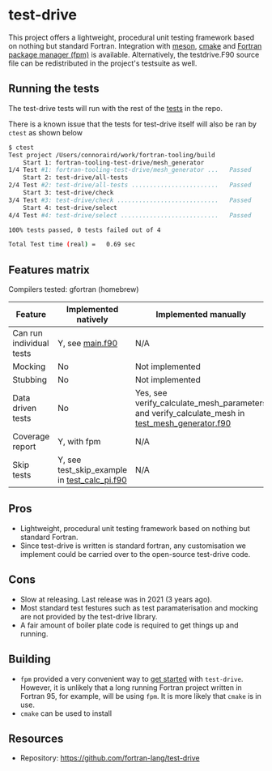# test-drive
This project offers a lightweight, procedural unit testing framework based on nothing but standard Fortran. Integration with [meson](https://mesonbuild.com/), [cmake](https://cmake.org/) and [Fortran package manager (fpm)](https://github.com/fortran-lang/fpm) is available. Alternatively, the testdrive.F90 source file can be redistributed in the project's testsuite as well.

## Running the tests

The test-drive tests will run with the rest of the [tests](../README.md#running-the-tests) in the repo.

There is a known issue that the tests for test-drive itself will also be ran by `ctest` as shown below
```sh
$ ctest   
Test project /Users/connoraird/work/fortran-tooling/build
    Start 1: fortran-tooling-test-drive/mesh_generator
1/4 Test #1: fortran-tooling-test-drive/mesh_generator ...   Passed    0.33 sec
    Start 2: test-drive/all-tests
2/4 Test #2: test-drive/all-tests ........................   Passed    0.33 sec
    Start 3: test-drive/check
3/4 Test #3: test-drive/check ............................   Passed    0.01 sec
    Start 4: test-drive/select
4/4 Test #4: test-drive/select ...........................   Passed    0.01 sec

100% tests passed, 0 tests failed out of 4

Total Test time (real) =   0.69 sec
```


## Features matrix

Compilers tested: gfortran (homebrew) 

| Feature | Implemented natively | Implemented manually |
|---------|----------------------|----------------------|
| Can run individual tests | Y, see [main.f90](./tests/test-drive/main.f90) | N/A |
| Mocking | No | Not implemented |
| Stubbing | No | Not implemented |
| Data driven tests | No | Yes, see verify_calculate_mesh_parameters and verify_calculate_mesh in [test_mesh_generator.f90](./tests/test_mesh_generator.f90)
| Coverage report | Y, with fpm | N/A |
| Skip tests | Y, see test_skip_example in [test_calc_pi.f90](./test-drive/tests/test_mesh_generator.f90) | N/A |

## Pros
- Lightweight, procedural unit testing framework based on nothing but standard Fortran.
- Since test-drive is written is standard fortran, any customisation we implement could be carried over to the open-source test-drive code.

## Cons 
- Slow at releasing. Last release was in 2021 (3 years ago).
- Most standard test festures such as test paramaterisation and mocking are not provided by the test-drive library.
- A fair amount of boiler plate code is required to get things up and running.

## Building
- `fpm` provided a very convenient way to [get started](https://fpm.fortran-lang.org/tutorial/dependencies.html#adding-a-testing-framework) with `test-drive`. However, it is unlikely that a long running Fortran project written in Fortran 95, for example, will be using `fpm`. It is more likely that `cmake` is in use.  
- `cmake` can be used to install

## Resources
- Repository: https://github.com/fortran-lang/test-drive